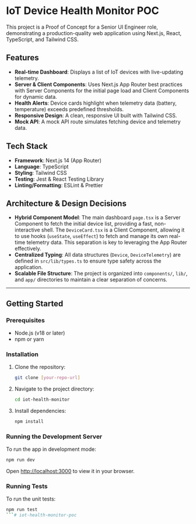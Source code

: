 # IoT Device Health Monitor POC

This project is a Proof of Concept for a Senior UI Engineer role, demonstrating a production-quality web application using Next.js, React, TypeScript, and Tailwind CSS.

## Features

-   **Real-time Dashboard**: Displays a list of IoT devices with live-updating telemetry.
-   **Server & Client Components**: Uses Next.js App Router best practices with Server Components for the initial page load and Client Components for dynamic data.
-   **Health Alerts**: Device cards highlight when telemetry data (battery, temperature) exceeds predefined thresholds.
-   **Responsive Design**: A clean, responsive UI built with Tailwind CSS.
-   **Mock API**: A mock API route simulates fetching device and telemetry data.

## Tech Stack

-   **Framework**: Next.js 14 (App Router)
-   **Language**: TypeScript
-   **Styling**: Tailwind CSS
-   **Testing**: Jest & React Testing Library
-   **Linting/Formatting**: ESLint & Prettier

## Architecture & Design Decisions

-   **Hybrid Component Model**: The main dashboard `page.tsx` is a Server Component to fetch the initial device list, providing a fast, non-interactive shell. The `DeviceCard.tsx` is a Client Component, allowing it to use hooks (`useState`, `useEffect`) to fetch and manage its own real-time telemetry data. This separation is key to leveraging the App Router effectively.
-   **Centralized Typing**: All data structures (`Device`, `DeviceTelemetry`) are defined in `src/lib/types.ts` to ensure type safety across the application.
-   **Scalable File Structure**: The project is organized into `components/`, `lib/`, and `app/` directories to maintain a clear separation of concerns.

---

## Getting Started

### Prerequisites

-   Node.js (v18 or later)
-   npm or yarn

### Installation

1.  Clone the repository:
    ```bash
    git clone [your-repo-url]
    ```
2.  Navigate to the project directory:
    ```bash
    cd iot-health-monitor
    ```
3.  Install dependencies:
    ```bash
    npm install
    ```

### Running the Development Server

To run the app in development mode:
```bash
npm run dev
```
Open [http://localhost:3000](http://localhost:3000) to view it in your browser.

### Running Tests

To run the unit tests:
```bash
npm run test
```# iot-health-monitor-poc
